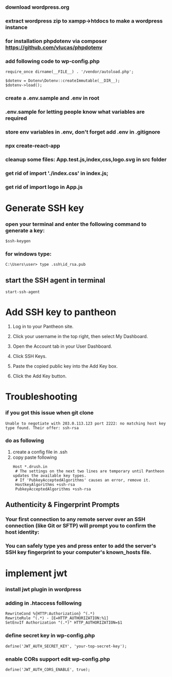 ### download wordpress.org
### extract wordpress zip to xampp->htdocs to make a wordpress instance
### for installation phpdotenv via composer https://github.com/vlucas/phpdotenv

### add following code to wp-config.php
```
require_once dirname(__FILE__) . '/vendor/autoload.php';

$dotenv = Dotenv\Dotenv::createImmutable(__DIR__);
$dotenv->load();
```

### create a .env.sample and .env in root
### .env.sample for letting people know what variables are required
### store env variables in .env, don't forget add .env in .gitignore




### npx create-react-app
### cleanup  some files: App.test.js,index,css,logo.svg in src folder
### get rid of import './index.css' in index.js;
### get rid of import logo in App.js




# Generate  SSH key
### open your terminal and enter the following command to generate a key:
```
$ssh-keygen
```

### for windows type:
```
C:\Users\user> type .ssh\id_rsa.pub
```

## start the SSH agent in terminal
```
start-ssh-agent
```
# Add SSH key to pantheon

1. Log in to your Pantheon site.

2. Click your username in the top right, then select My Dashboard.

3. Open the  Account tab in your User Dashboard.

4. Click SSH Keys.

5. Paste the copied public key into the Add Key box.

6. Click the Add Key button.

# Troubleshooting

### if you got this issue when git clone 

```
Unable to negotiate with 203.0.113.123 port 2222: no matching host key type found. Their offer: ssh-rsa
```

### do as following
1. create a config file in .ssh
2. copy paste following
   ```
   Host *.drush.in
    # The settings on the next two lines are temporary until Pantheon updates the available key types.
    # If 'PubkeyAcceptedAlgorithms' causes an error, remove it.
    HostkeyAlgorithms +ssh-rsa
    PubkeyAcceptedAlgorithms +ssh-rsa
   ```

## Authenticity & Fingerprint Prompts
### Your first connection to any remote server over an SSH connection (like Git or SFTP) will prompt you to confirm the host identity:
### You can safely type yes and press enter to add the server's SSH key fingerprint to your computer's known_hosts file.



# implement jwt
### install jwt plugin in wordpress
### adding in .htaccess folllowing
```
RewriteCond %{HTTP:Authorization} ^(.*)
RewriteRule ^(.*) - [E=HTTP_AUTHORIZATION:%1]
SetEnvIf Authorization "(.*)" HTTP_AUTHORIZATION=$1
```

### define secret key in wp-config.php
```
define('JWT_AUTH_SECRET_KEY', 'your-top-secret-key');
```

### enable CORs support edit wp-config.php
```
define('JWT_AUTH_CORS_ENABLE', true);
```